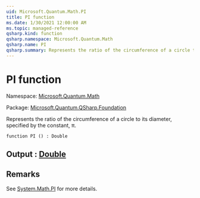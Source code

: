 ```yaml
---
uid: Microsoft.Quantum.Math.PI
title: PI function
ms.date: 1/30/2021 12:00:00 AM
ms.topic: managed-reference
qsharp.kind: function
qsharp.namespace: Microsoft.Quantum.Math
qsharp.name: PI
qsharp.summary: Represents the ratio of the circumference of a circle to its diameter, specified by the constant, π.
---
```


# PI function

Namespace: [Microsoft.Quantum.Math](xref:Microsoft.Quantum.Math)

Package: [Microsoft.Quantum.QSharp.Foundation](https://nuget.org/packages/Microsoft.Quantum.QSharp.Foundation)


Represents the ratio of the circumference of a circle to its diameter, specified by the constant, π.

```qsharp
function PI () : Double
```


## Output : [Double](xref:microsoft.quantum.lang-ref.double)



## Remarks

See [System.Math.PI](https://docs.microsoft.com/dotnet/api/system.math.pi) for more details.